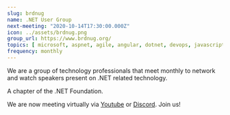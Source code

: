 ```yaml
---
slug: brdnug
name: .NET User Group
next-meeting: "2020-10-14T17:30:00.000Z"
icon: ../assets/brdnug.png
group_url: https://www.brdnug.org/
topics: [ microsoft, aspnet, agile, angular, dotnet, devops, javascript, mobile, reactjs, webdev, xamarin  ]
frequency: monthly
---
```


We are a group of technology professionals that meet monthly to network and watch speakers present on .NET related technology.

A chapter of the .NET Foundation.

We are now meeting virtually via [Youtube](https://www.youtube.com/channel/UC1_Fde-Ew1L4wo8eMAu2JpA) or [Discord](https://discord.gg/UBNavSj). Join us!
